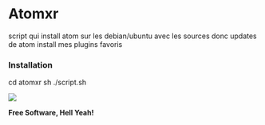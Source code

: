 # Atomxr
script qui install atom sur les debian/ubuntu 
avec les sources donc updates de atom 
install mes plugins favoris 



### Installation
cd atomxr 
sh ./script.sh 

![](https://media.giphy.com/media/13twUEuUnCrEju/giphy.gif)

**Free Software, Hell Yeah!**

